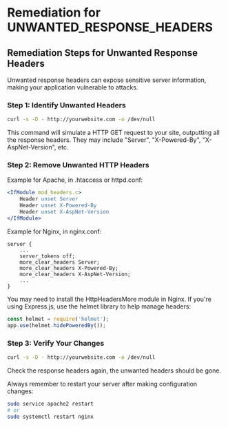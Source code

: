 # Remediation for UNWANTED_RESPONSE_HEADERS

## Remediation Steps for Unwanted Response Headers

Unwanted response headers can expose sensitive server information, making your application vulnerable to attacks.

### Step 1: Identify Unwanted Headers

```bash
curl -s -D - http://yourwebsite.com -o /dev/null
```
This command will simulate a HTTP GET request to your site, outputting all the response headers. They may include "Server", "X-Powered-By", "X-AspNet-Version", etc.

### Step 2: Remove Unwanted HTTP Headers

Example for Apache, in .htaccess or httpd.conf:

```apache
<IfModule mod_headers.c>
    Header unset Server
    Header unset X-Powered-By
    Header unset X-AspNet-Version
</IfModule>
```

Example for Nginx, in nginx.conf:

```nginx
server {
    ...
    server_tokens off;
    more_clear_headers Server;
    more_clear_headers X-Powered-By;
    more_clear_headers X-AspNet-Version;
    ...
}
```
You may need to install the HttpHeadersMore module in Nginx. If you're using Express.js, use the helmet library to help manage headers:

```js
const helmet = require('helmet');
app.use(helmet.hidePoweredBy());
```
### Step 3: Verify Your Changes

```bash
curl -s -D - http://yourwebsite.com -o /dev/null
```
Check the response headers again, the unwanted headers should be gone.

Always remember to restart your server after making configuration changes:
```bash
sudo service apache2 restart
# or
sudo systemctl restart nginx
```